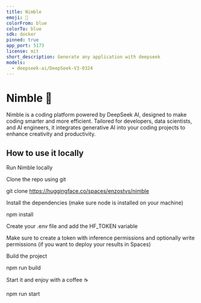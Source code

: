 ```yaml
---
title: Nimble
emoji: 🐳
colorFrom: blue
colorTo: blue
sdk: docker
pinned: true
app_port: 5173
license: mit
short_description: Generate any application with deepseek
models:
  - deepseek-ai/DeepSeek-V3-0324
---
```


# Nimble 🐳
Nimble is a coding platform powered by DeepSeek AI, designed to make coding smarter and more efficient. Tailored for developers, data scientists, and AI engineers, it integrates generative AI into your coding projects to enhance creativity and productivity.

## How to use it locally

Run Nimble locally

Clone the repo using git

git clone https://huggingface.co/spaces/enzostvs/nimble

Install the dependencies (make sure node is installed on your machine)

npm install

Create your .env file and add the HF_TOKEN variable

Make sure to create a token with inference permissions and optionally write permissions (if you want to deploy your results in Spaces)

Build the project

npm run build

Start it and enjoy with a coffee ☕

npm run start
